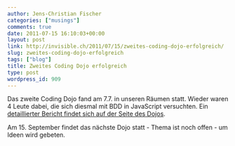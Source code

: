 ```yaml
---
author: Jens-Christian Fischer
categories: ["musings"]
comments: true
date: 2011-07-15 16:10:03+00:00
layout: post
link: http://invisible.ch/2011/07/15/zweites-coding-dojo-erfolgreich/
slug: zweites-coding-dojo-erfolgreich
tags: ["blog"]
title: Zweites Coding Dojo erfolgreich
type: post
wordpress_id: 909
---
```


Das zweite Coding Dojo fand am 7.7. in unseren Räumen statt. Wieder waren 4 Leute dabei, die sich diesmal mit BDD in JavaScript versuchten. Ein [detaillierter Bericht findet sich auf der Seite des Dojos](http://www.zurichdojo.ch/2011/07/10/zcd-2/).

Am 15. September findet das nächste Dojo statt - Thema ist noch offen - um Ideen wird gebeten.
